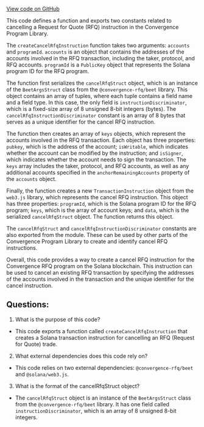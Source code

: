 [View code on GitHub](https://github.com/convergence-rfq/convergence-program-library/rfq/js/generated/instructions/cancelRfq.js)

This code defines a function and exports two constants related to cancelling a Request for Quote (RFQ) instruction in the Convergence Program Library. 

The `createCancelRfqInstruction` function takes two arguments: `accounts` and `programId`. `accounts` is an object that contains the addresses of the accounts involved in the RFQ transaction, including the taker, protocol, and RFQ accounts. `programId` is a `PublicKey` object that represents the Solana program ID for the RFQ program. 

The function first serializes the `cancelRfqStruct` object, which is an instance of the `BeetArgsStruct` class from the `@convergence-rfq/beet` library. This object contains an array of tuples, where each tuple contains a field name and a field type. In this case, the only field is `instructionDiscriminator`, which is a fixed-size array of 8 unsigned 8-bit integers (bytes). The `cancelRfqInstructionDiscriminator` constant is an array of 8 bytes that serves as a unique identifier for the cancel RFQ instruction. 

The function then creates an array of `keys` objects, which represent the accounts involved in the RFQ transaction. Each object has three properties: `pubkey`, which is the address of the account; `isWritable`, which indicates whether the account can be modified by the instruction; and `isSigner`, which indicates whether the account needs to sign the transaction. The `keys` array includes the taker, protocol, and RFQ accounts, as well as any additional accounts specified in the `anchorRemainingAccounts` property of the `accounts` object. 

Finally, the function creates a new `TransactionInstruction` object from the `web3.js` library, which represents the cancel RFQ instruction. This object has three properties: `programId`, which is the Solana program ID for the RFQ program; `keys`, which is the array of account keys; and `data`, which is the serialized `cancelRfqStruct` object. The function returns this object. 

The `cancelRfqStruct` and `cancelRfqInstructionDiscriminator` constants are also exported from the module. These can be used by other parts of the Convergence Program Library to create and identify cancel RFQ instructions. 

Overall, this code provides a way to create a cancel RFQ instruction for the Convergence RFQ program on the Solana blockchain. This instruction can be used to cancel an existing RFQ transaction by specifying the addresses of the accounts involved in the transaction and the unique identifier for the cancel instruction.
## Questions: 
 1. What is the purpose of this code?
- This code exports a function called `createCancelRfqInstruction` that creates a Solana transaction instruction for cancelling an RFQ (Request for Quote) trade.

2. What external dependencies does this code rely on?
- This code relies on two external dependencies: `@convergence-rfq/beet` and `@solana/web3.js`.

3. What is the format of the cancelRfqStruct object?
- The `cancelRfqStruct` object is an instance of the `BeetArgsStruct` class from the `@convergence-rfq/beet` library. It has one field called `instructionDiscriminator`, which is an array of 8 unsigned 8-bit integers.